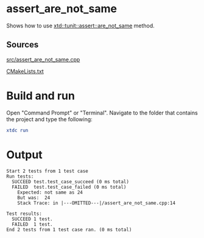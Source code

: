 # assert_are_not_same

Shows how to use [xtd::tunit::assert::are_not_same](https://codedocs.xyz/gammasoft71/xtd/classxtd_1_1tunit_1_1assert.html#a0910dad3d164ec8a336c10c01a002cea) method.

## Sources

[src/assert_are_not_same.cpp](src/assert_are_not_same.cpp)

[CMakeLists.txt](CMakeLists.txt)

# Build and run

Open "Command Prompt" or "Terminal". Navigate to the folder that contains the project and type the following:

```cmake
xtdc run
```

# Output

```
Start 2 tests from 1 test case
Run tests:
  SUCCEED test.test_case_succeed (0 ms total)
  FAILED  test.test_case_failed (0 ms total)
    Expected: not same as 24
    But was:  24
    Stack Trace: in |---OMITTED---|/assert_are_not_same.cpp:14

Test results:
  SUCCEED 1 test.
  FAILED  1 test.
End 2 tests from 1 test case ran. (0 ms total)
```
